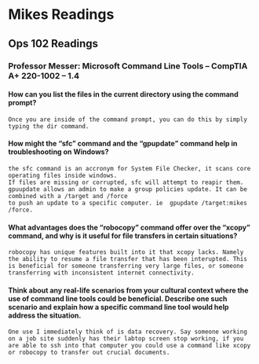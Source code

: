 # Mikes Readings

## Ops 102 Readings

### Professor Messer: Microsoft Command Line Tools – CompTIA A+ 220-1002 – 1.4


#### How can you list the files in the current directory using the command prompt?
    Once you are inside of the command prompt, you can do this by simply typing the dir command.


#### How might the “sfc” command and the “gpupdate” command help in troubleshooting on Windows?
    the sfc command is an accronym for System File Checker, it scans core operating files inside windows.
    If files are missing or corrupted, sfc will attempt to reapir them. 
    gpuupdate allows an admin to make a group policies update. It can be combined with a /target and /force 
    to push an update to a specific computer. ie  gpupdate /target:mikes /force.



#### What advantages does the “robocopy” command offer over the “xcopy” command, and why is it useful for file transfers in certain situations?
    robocopy has unique features built into it that xcopy lacks. Namely the ability to resume a file transfer that has been interupted. This is beneficial for someone transferring very large files, or someone transferring with inconsistent internet connectivity.


#### Think about any real-life scenarios from your cultural context where the use of command line tools could be beneficial. Describe one such scenario and explain how a specific command line tool would help address the situation.
    One use I immediately think of is data recovery. Say someone working on a job site suddenly has their labtop screen stop working, if you are able to ssh into that computer you could use a command like xcopy or robocopy to transfer out crucial documents.